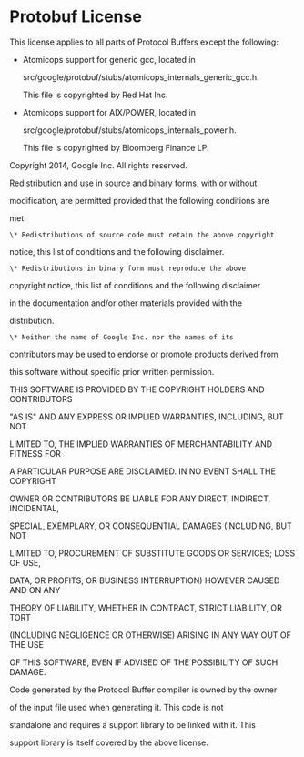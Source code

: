 # Protobuf License

This license applies to all parts of Protocol Buffers except the following:

* Atomicops support for generic gcc, located in

  src/google/protobuf/stubs/atomicops\_internals\_generic\_gcc.h.

  This file is copyrighted by Red Hat Inc.

* Atomicops support for AIX/POWER, located in

  src/google/protobuf/stubs/atomicops\_internals\_power.h.

  This file is copyrighted by Bloomberg Finance LP.

Copyright 2014, Google Inc. All rights reserved.

Redistribution and use in source and binary forms, with or without

modification, are permitted provided that the following conditions are

met:

```text
\* Redistributions of source code must retain the above copyright
```

notice, this list of conditions and the following disclaimer.

```text
\* Redistributions in binary form must reproduce the above
```

copyright notice, this list of conditions and the following disclaimer

in the documentation and/or other materials provided with the

distribution.

```text
\* Neither the name of Google Inc. nor the names of its
```

contributors may be used to endorse or promote products derived from

this software without specific prior written permission.

THIS SOFTWARE IS PROVIDED BY THE COPYRIGHT HOLDERS AND CONTRIBUTORS

"AS IS" AND ANY EXPRESS OR IMPLIED WARRANTIES, INCLUDING, BUT NOT

LIMITED TO, THE IMPLIED WARRANTIES OF MERCHANTABILITY AND FITNESS FOR

A PARTICULAR PURPOSE ARE DISCLAIMED. IN NO EVENT SHALL THE COPYRIGHT

OWNER OR CONTRIBUTORS BE LIABLE FOR ANY DIRECT, INDIRECT, INCIDENTAL,

SPECIAL, EXEMPLARY, OR CONSEQUENTIAL DAMAGES \(INCLUDING, BUT NOT

LIMITED TO, PROCUREMENT OF SUBSTITUTE GOODS OR SERVICES; LOSS OF USE,

DATA, OR PROFITS; OR BUSINESS INTERRUPTION\) HOWEVER CAUSED AND ON ANY

THEORY OF LIABILITY, WHETHER IN CONTRACT, STRICT LIABILITY, OR TORT

\(INCLUDING NEGLIGENCE OR OTHERWISE\) ARISING IN ANY WAY OUT OF THE USE

OF THIS SOFTWARE, EVEN IF ADVISED OF THE POSSIBILITY OF SUCH DAMAGE.

Code generated by the Protocol Buffer compiler is owned by the owner

of the input file used when generating it. This code is not

standalone and requires a support library to be linked with it. This

support library is itself covered by the above license.

